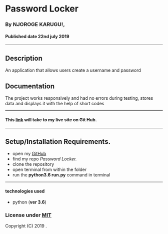 # Password Locker

### By **NJOROGE KARUGU!**, 
#### Published date **22nd july 2019**
 ---
## Description

An application that allows users create a username and password

## Documentation

The project works responsively and had no errors during testing, stores data and displays it with the help of short codes

---

#### This [link]() will take to my live site on Git Hub.

---

## Setup/Installation Requirements.

* open my [GitHub](account)
* find my repo *Password Locker.*
* clone the repository
* open terminal from within the folder 
* run the **python3.6 run.py** command in terminal

---

#### technologies used 
* python (**ver 3.6**)



### License under [MIT]()

Copyright (C) 2019 .